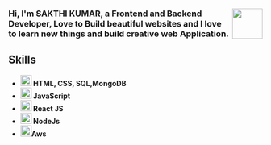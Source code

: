 <h3><img src="https://media.giphy.com/media/Z96Ax1zh5aSsHczGve/giphy.gif" width="60" align='right'>Hi, I'm SAKTHI KUMAR, a Frontend and Backend Developer, Love to Build beautiful websites and I love to learn new things and build creative web Application.<h3>
 
 
 <h2><strong>Skills<strong></h2>
 
  <ul>
    <li><img src="https://media.giphy.com/media/cUAGuLiEcTBwRfkAQq/giphy.gif" width="22"> HTML, CSS, SQL,MongoDB </li>
    <li><img src="https://media.giphy.com/media/ln7z2eWriiQAllfVcn/giphy.gif" width="22"> JavaScript </li>
    <li><img src="https://media.giphy.com/media/eNAsjO55tPbgaor7ma/giphy.gif" width="22"> React JS</li>
    <li><img src="https://media.giphy.com/media/kdFc8fubgS31b8DsVu/giphy.gif" width="22"> NodeJs</li> 
    <li><img src="https://media.giphy.com/media/7nXBJW6aiB1Zd6MMcv/giphy.gif" width="22">Aws</li>
  </ul>
